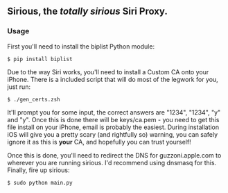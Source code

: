 ## Sirious, the _totally sirious_ Siri Proxy.


### Usage

First you'll need to install the biplist Python module:

    $ pip install biplist

Due to the way Siri works, you'll need to install a Custom CA onto your iPhone. There is a included script that will do most of the legwork for you, just run:

    $ ./gen_certs.zsh

It'll prompt you for some input, the correct answers are "1234", "1234", "y" and "y".
Once this is done there will be keys/ca.pem - you need to get this file install on your iPhone, email is probably the easiest.
During installation iOS will give you a pretty scary (and rightfully so) warning, you can safely ignore it as this is **your** CA, and hopefully you can trust yourself!

Once this is done, you'll need to redirect the DNS for guzzoni.apple.com to wherever you are running sirious. I'd recommend using dnsmasq for this.
Finally, fire up sirious:

    $ sudo python main.py
